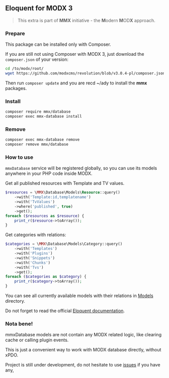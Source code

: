 Eloquent for MODX 3
---

> This extra is part of **MMX** initiative - the **M**odern **M**OD**X** approach.


### Prepare

This package can be installed only with Composer. 

If you are still not using Composer with MODX 3, just download the `composer.json` of your version:
```bash
cd /to/modx/root/
wget https://github.com/modxcms/revolution/blob/v3.0.4-pl/composer.json
```

Then run `composer update` and you are recd ~/ady to install the **mmx** packages.

### Install

```bash
composer require mmx/database
composer exec mmx-database install
```

### Remove

```bash
composer exec mmx-database remove
composer remove mmx/database
```

### How to use

`mmxDatabase` service will be registered globally, so you can use its models anywhere in your PHP code inside MODX.

Get all published resources with Template and TV values.

```php
$resources = \MMX\Database\Models\Resource::query()
    ->with('Template:id,templatename')
    ->with('TvValues')
    ->where('published', true)
    ->get();
foreach ($resources as $resource) {
    print_r($resource->toArray());
}
```

Get categories with relations:
```php
$categories = \MMX\Database\Models\Category::query()
    ->with('Templates')
    ->with('Plugins')
    ->with('Snippets')
    ->with('Chunks')
    ->with('Tvs')
    ->get();
foreach ($categories as $category) {
    print_r($category->toArray());
}
```

You can see all currently available models with their relations in [Models][1] directory.

Do not forget to read the official [Eloquent documentation][2].

### Nota bene!

mmxDatabase models are not contain any MODX related logic, like clearing cache or calling plugin events.

This is just a convenient way to work with MODX database directly, without xPDO.

Project is still under development, do not hesitate to use [issues][3] if you have any,

[1]: https://github.com/bezumkin/mmx-database/tree/main/core/src/Models
[2]: https://laravel.com/docs/10.x/eloquent
[3]: https://github.com/bezumkin/mmx-database/issues